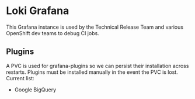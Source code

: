 # Loki Grafana

This Grafana instance is used by the Technical Release Team and various OpenShift dev teams to debug CI jobs.

## Plugins

A PVC is used for grafana-plugins so we can persist their installation across restarts. Plugins must be installed manually in the event the PVC is lost. Current list:

- Google BigQuery
